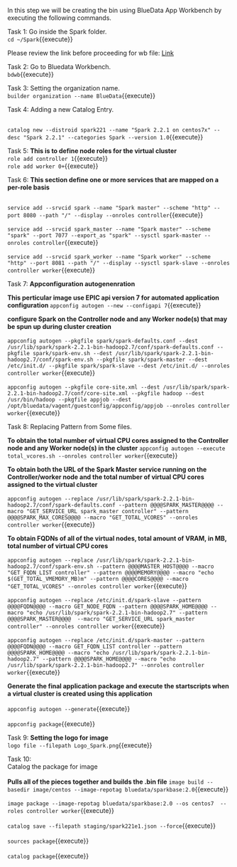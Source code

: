 In this step we will be creating the bin using BlueData App Workbench by executing the following commands.

Task 1:
Go inside the Spark folder.
<br>`cd ~/Spark`{{execute}}

Please review the link before proceeding for wb file: [Link](http://docs.bluedata.com/awb34_applications-with-multiple-images)

Task 2:
Go to Bluedata Workbench.
<br>`bdwb`{{execute}}

Task 3:
Setting the organization name.
<br>`builder organization --name BlueData`{{execute}}

Task 4:
Adding a new Catalog Entry.

<br>`catalog new --distroid spark221 --name "Spark 2.2.1 on centos7x" --desc "Spark 2.2.1" --categories Spark --version 1.0`{{execute}}

Task 5:
<b>This is to define node roles for the virtual cluster</b>
<br>`role add controller 1`{{execute}}
<br>`role add worker 0+`{{execute}}


Task 6:
<b>This section define one or more services that are mapped on a per-role basis</b>

<br>`service add --srvcid spark --name "Spark master" --scheme "http" --port 8080 --path "/" --display --onroles controller`{{execute}}
<br><br>`service add --srvcid spark_master --name "Spark master" --scheme "spark" --port 7077 --export_as "spark" --sysctl spark-master --onroles controller`{{execute}}
<br><br>`service add --srvcid spark_worker --name "Spark worker" --scheme "http" --port 8081 --path "/" --display --sysctl spark-slave --onroles controller worker`{{execute}}

Task 7:
<b>Appconfiguration autogenenration</b>

<b>This perticular image use EPIC api version 7 for automated application configuration </b>
`appconfig autogen --new --configapi 7`{{execute}}

<b>configure Spark on the Controller node and any Worker node(s) that may be spun up during cluster creation</b>
<br><br>`appconfig autogen --pkgfile spark/spark-defaults.conf --dest /usr/lib/spark/spark-2.2.1-bin-hadoop2.7/conf/spark-defaults.conf --pkgfile spark/spark-env.sh --dest /usr/lib/spark/spark-2.2.1-bin-hadoop2.7/conf/spark-env.sh --pkgfile spark/spark-master --dest /etc/init.d/ --pkgfile spark/spark-slave --dest /etc/init.d/ --onroles controller worker`{{execute}}
<br><br>`appconfig autogen --pkgfile core-site.xml --dest /usr/lib/spark/spark-2.2.1-bin-hadoop2.7/conf/core-site.xml --pkgfile hadoop --dest /usr/bin/hadoop --pkgfile appjob --dest /opt/bluedata/vagent/guestconfig/appconfig/appjob --onroles controller worker`{{execute}}

Task 8:
Replacing Pattern from Some files.

<b>To obtain the total number of virtual CPU cores assigned to the Controller node and any Worker node(s) in the cluster</b>
`appconfig autogen --execute total_vcores.sh --onroles controller worker`{{execute}}

<b>To obtain both the URL of the Spark Master service running on the Controller/worker node and the total number of virtual CPU cores assigned to the virtual cluster</b>
<br><br>`appconfig autogen --replace /usr/lib/spark/spark-2.2.1-bin-hadoop2.7/conf/spark-defaults.conf --pattern @@@@SPARK_MASTER@@@@ --macro "GET_SERVICE_URL spark_master controller" --pattern @@@@SPARK_MAX_CORES@@@@ --macro "GET_TOTAL_VCORES" --onroles controller worker`{{execute}}

<b>To obtain FQDNs of all of the virtual nodes, total amount of VRAM, in MB, total number of virtual CPU cores</b>
<br><br>`appconfig autogen --replace /usr/lib/spark/spark-2.2.1-bin-hadoop2.7/conf/spark-env.sh --pattern @@@@MASTER_HOST@@@@ --macro "GET_FQDN_LIST controller" --pattern @@@@MEMORY@@@@ --macro "echo $(GET_TOTAL_VMEMORY_MB)m" --pattern @@@@CORES@@@@ --macro "GET_TOTAL_VCORES" --onroles controller worker`{{execute}}
<br><br>`appconfig autogen --replace /etc/init.d/spark-slave --pattern @@@@FQDN@@@@ --macro GET_NODE_FQDN --pattern @@@@SPARK_HOME@@@@ --macro "echo /usr/lib/spark/spark-2.2.1-bin-hadoop2.7" --pattern @@@@SPARK_MASTER@@@@  --macro "GET_SERVICE_URL spark_master controller" --onroles controller worker`{{execute}}
<br><br>`appconfig autogen --replace /etc/init.d/spark-master --pattern @@@@FQDN@@@@ --macro GET_FQDN_LIST controller --pattern @@@@SPARK_HOME@@@@ --macro "echo /usr/lib/spark/spark-2.2.1-bin-hadoop2.7" --pattern @@@@SPARK_HOME@@@@ --macro "echo /usr/lib/spark/spark-2.2.1-bin-hadoop2.7" --onroles controller worker`{{execute}}

<b>Generate the final application package and execute the startscripts when a virtual cluster is created using this application</b>
<br><br>`appconfig autogen --generate`{{execute}}
<br><br>`appconfig package`{{execute}}

Task 9:
<b>Setting the logo for image</b>
<br>`logo file --filepath Logo_Spark.png`{{execute}}

Task 10:
<br>Catalog the package for image</br>
<br><b>Pulls all of the pieces together and builds the .bin file</b>
`image build --basedir image/centos --image-repotag bluedata/sparkbase:2.0`{{execute}}
<br><br>`image package --image-repotag bluedata/sparkbase:2.0 --os centos7  --roles controller worker`{{execute}}
<br><br>`catalog save --filepath staging/spark221e1.json --force`{{execute}}
<br><br>`sources package`{{execute}}
<br><br>`catalog package`{{execute}}
